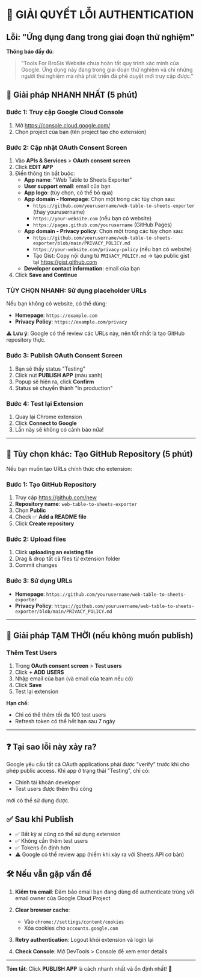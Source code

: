 # 🚨 GIẢI QUYẾT LỖI AUTHENTICATION

## Lỗi: "Ứng dụng đang trong giai đoạn thử nghiệm"

**Thông báo đầy đủ**: 
> "Tools For BroSis Website chưa hoàn tất quy trình xác minh của Google. Ứng dụng này đang trong giai đoạn thử nghiệm và chỉ những người thử nghiệm mà nhà phát triển đã phê duyệt mới truy cập được."

## 🎯 Giải pháp NHANH NHẤT (5 phút)

### Bước 1: Truy cập Google Cloud Console
1. Mở https://console.cloud.google.com/
2. Chọn project của bạn (tên project tạo cho extension)

### Bước 2: Cập nhật OAuth Consent Screen
1. Vào **APIs & Services** > **OAuth consent screen**
2. Click **EDIT APP**
3. Điền thông tin bắt buộc:
   - **App name**: "Web Table to Sheets Exporter"
   - **User support email**: email của bạn
   - **App logo**: (tùy chọn, có thể bỏ qua)
   - **App domain - Homepage**: Chọn một trong các tùy chọn sau:
     - `https://github.com/yourusername/web-table-to-sheets-exporter` (thay yourusername)
     - `https://your-website.com` (nếu bạn có website)
     - `https://pages.github.com/yourusername` (GitHub Pages)
   - **App domain - Privacy policy**: Chọn một trong các tùy chọn sau:
     - `https://github.com/yourusername/web-table-to-sheets-exporter/blob/main/PRIVACY_POLICY.md`
     - `https://your-website.com/privacy-policy` (nếu bạn có website)
     - Tạo Gist: Copy nội dung từ `PRIVACY_POLICY.md` → tạo public gist tại https://gist.github.com
   - **Developer contact information**: email của bạn
4. Click **Save and Continue**

### TÙY CHỌN NHANH: Sử dụng placeholder URLs
Nếu bạn không có website, có thể dùng:
- **Homepage**: `https://example.com`
- **Privacy Policy**: `https://example.com/privacy`

⚠️ **Lưu ý**: Google có thể review các URLs này, nên tốt nhất là tạo GitHub repository thực.

### Bước 3: Publish OAuth Consent Screen
1. Bạn sẽ thấy status "Testing" 
2. Click nút **PUBLISH APP** (màu xanh)
3. Popup sẽ hiện ra, click **Confirm**
4. Status sẽ chuyển thành "In production"

### Bước 4: Test lại Extension
1. Quay lại Chrome extension
2. Click **Connect to Google**
3. Lần này sẽ không có cảnh báo nữa!

---

## 🔧 Tùy chọn khác: Tạo GitHub Repository (5 phút)

Nếu bạn muốn tạo URLs chính thức cho extension:

### Bước 1: Tạo GitHub Repository
1. Truy cập https://github.com/new
2. **Repository name**: `web-table-to-sheets-exporter`
3. Chọn **Public**
4. Check ✅ **Add a README file**
5. Click **Create repository**

### Bước 2: Upload files
1. Click **uploading an existing file**
2. Drag & drop tất cả files từ extension folder
3. Commit changes

### Bước 3: Sử dụng URLs
- **Homepage**: `https://github.com/yourusername/web-table-to-sheets-exporter`
- **Privacy Policy**: `https://github.com/yourusername/web-table-to-sheets-exporter/blob/main/PRIVACY_POLICY.md`

---

## 🔧 Giải pháp TẠM THỜI (nếu không muốn publish)

### Thêm Test Users
1. Trong **OAuth consent screen** > **Test users**
2. Click **+ ADD USERS**
3. Nhập email của bạn (và email của team nếu có)
4. Click **Save**
5. Test lại extension

**Hạn chế**: 
- Chỉ có thể thêm tối đa 100 test users
- Refresh token có thể hết hạn sau 7 ngày

---

## ❓ Tại sao lỗi này xảy ra?

Google yêu cầu tất cả OAuth applications phải được "verify" trước khi cho phép public access. Khi app ở trạng thái "Testing", chỉ có:
- Chính tài khoản developer 
- Test users được thêm thủ công

mới có thể sử dụng được.

## ✅ Sau khi Publish

- ✅ Bất kỳ ai cũng có thể sử dụng extension
- ✅ Không cần thêm test users
- ✅ Tokens ổn định hơn
- ⚠️ Google có thể review app (hiếm khi xảy ra với Sheets API cơ bản)

## 🛠️ Nếu vẫn gặp vấn đề

1. **Kiểm tra email**: Đảm bảo email bạn đang dùng để authenticate trùng với email owner của Google Cloud Project

2. **Clear browser cache**: 
   - Vào `chrome://settings/content/cookies`
   - Xóa cookies cho `accounts.google.com`

3. **Retry authentication**: Logout khỏi extension và login lại

4. **Check Console**: Mở DevTools > Console để xem error details

---

**Tóm tắt**: Click **PUBLISH APP** là cách nhanh nhất và ổn định nhất! 🎉

